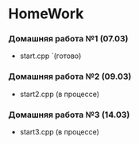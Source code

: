 # HomeWork
### Домашняя работа №1 (07.03)
- start.cpp `(готово)

### Домашняя работа №2 (09.03)
- start2.cpp (в процессе)

### Домашняя работа №3 (14.03)
- start3.cpp (в процессе)
